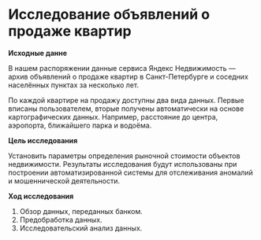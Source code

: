 # Исследование объявлений о продаже квартир

**Исходные данне**

В нашем распоряжении данные сервиса Яндекc Недвижимость — архив объявлений о продаже квартир в Санкт-Петербурге и соседних населённых пунктах за несколько лет.

По каждой квартире на продажу доступны два вида данных. Первые вписаны пользователем, вторые получены автоматически на основе картографических данных. Например, расстояние до центра, аэропорта, ближайшего парка и водоёма.

**Цель исследования**

Установить параметры определения рыночной стоимости объектов недвижимости. 
Результаты исследования будут использованы при построении автоматизированной системы для отслеживания аномалий и мошеннической деятельности.

**Ход исследования**
1. Обзор данных, переданных банком.
2. Предобработка данных.
3. Исследовательский анализ данных.